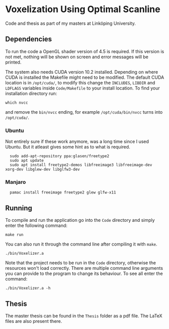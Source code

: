 # Voxelization Using Optimal Scanline 
Code and thesis as part of my masters at Linköping University.

## Dependencies 
To run the code a OpenGL shader version of 4.5 is required. 
If this version is not met, nothing will be shown on screen and error messages will be printed. 

The system also needs CUDA version 10.2 installed.
Depending on where CUDA is installed the Makefile might need to be modified.
The default CUDA location is in `/opt/cuda/`, to modify this change the `INCLUDES`, `LIBDIR` and `LDFLAGS` variables inside `Code/Makefile` to your install location. 
To find your installation directory run:
```
which nvcc
```
and remove the `bin/nvcc` ending, for example `/opt/cuda/bin/nvcc` turns into `/opt/cuda/`.

### Ubuntu
Not entirely sure if these work anymore, was a long time since I used Ubuntu. But it atleast gives some hint as to what is required.
```
  sudo add-apt-repository ppa:glasen/freetype2
  sudo apt update
  sudo apt install freetype2-demos libfreeimage3 libfreeimage-dev xorg-dev libglew-dev libglfw3-dev
```

### Manjaro 
```
  pamac install freeimage freetype2 glew glfw-x11
```

## Running
To compile and run the application go into the `Code` directory and simply enter the following command:
```
make run
```

You can also run it through the command line after compiling it with `make`.
```
./bin/Voxelizer.a
```
Note that the project needs to be run in the `Code` directory, otherwise the resources won't load correctly.
There are multiple command line arguments you can provide to the program to change its behaviour.
To see all enter the command:
```
./bin/Voxelizer.a -h
```

## Thesis 
The master thesis can be found in the `Thesis` folder as a pdf file. 
The LaTeX files are also present there.
